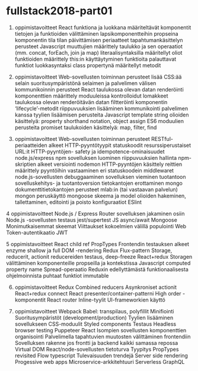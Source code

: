 # fullstack2018-part01



1. oppimistavoitteet
React
funktiona ja luokkana määriteltävät komponentit
tietojen ja funktioiden välittäminen lapsikomponentteihin propseina
komponentin tila
tilan päivittämisen periaatteet
tapahtumankäsittelyn perusteet
Javascript
muuttujien määrittely
taulukko ja sen operaatiot (mm. concat, forEach, join ja map)
literaalisyntaksilla määritellyt oliot
funktioiden määrittely
this:in käyttäytyminen
funktioita palauttavat funktiot
luokkasyntaksi
class propertynä määritellyt metodit

2. oppimistavoitteet
Web-sovellusten toiminnan perusteet
lisää CSS:ää
selain suoritusympäristönä
selaimen ja palvelimen välisen kommunikoinnin perusteet
React
taulukossa olevan datan renderöinti
komponenttien määrittely moduuleissa
kontrolloidut lomakkeet
taulukossa olevan renderöitävän datan filtteröinti
komponentin ‘lifecycle’-metodit
riippuvuuksien lisääminen
kommunikointi palvelimen kanssa
tyylien lisäämisen perusteita
Javascript
template string
olioiden käsittelyä: property shorthand notation, object assign
ES6 moduulien perusteita
promiset
taulukoiden käsittelyä: map, filter, find

3. oppimistavoitteet
Web-sovellusten toiminnan perusteet
RESTful-periaatteiden alkeet
HTTP-pyyntötyypit
statuskoodit
resurssiperustaiset URL:it
HTTP-pyyntöjen- safety ja idempotence-ominaisuudet
node.js/express
npm
sovelluksen luominen
riippuvuuksien hallinta
npm-skriptien alkeet
versiointi
nodemon
HTTP-pyyntöjen käsittely
reittien määrittely
pyyntöihin vastaaminen eri statuskoodein
middlewaret
node.js-sovellusten debuggaaminen
sovelluksen vieminen tuotantoon
sovelluskehitys- ja tuotantoversion tietokantojen erottaminen
mongo
dokumenttitietokantojen perusteet
mlab:in (tai vastaavan palvelun) mongon peruskäyttö
mongoose
skeema ja model
olioiden hakeminen, tallettaminen, editointi ja poisto
konfiguraatiot
ESlint

4 oppimistavoitteet
Node.js / Express
Router
sovelluksen jakaminen osiin
Node.js -sovellusten testaus
jest/supertest
JS
async/await
Mongoose
Monimutkaisemmat skeemat
Viittaukset kokoelmien välillä
populointi
Web
Token-autentikaatio
JWT

5 oppimistavoitteet
React
child
ref
PropTypes
Frontendin testauksen alkeet
enzyme
shallow ja full DOM -rendering
Redux
Flux-pattern
Storage, reducerit, actionit
reducereiden testaus, deep-freeze
React+redux
Storagen välittäminen komponenteille propseilla ja kontekstissa
Javascript
computed property name
Spread-operaatio
Reduxin edellyttämästä funktionaalisesta ohjelmoinnista
puhtaat funktiot
immutable

6. oppimistavoitteet
Redux
Combined reducers
Asynkroniset actionit
React+redux
connect
React
presenter/container-patterni
High order -komponentit
React router
Inline-tyylit
UI-frameworkien käyttö

7. oppimistavoitteet
Webpack
Babel: transpilaus, polyfillit
Minifiointi
Suoritusympäristöt (development/production)
Tyylien lisääminen sovellukseen
CSS-moduulit
Styled components
Testaus
Headless browser testing
Puppeteer
React
Isompien sovellusten komponenttien organisointi
Palvelimella tapahtuvien muutosten välittäminen frontendiin
Sovelluksen rakenne jos frontti ja backend kaikki samassa repossa
Virtual DOM
React/node-sovellusten tietoturva
Tyypitys
PropTypes revisited
Flow
typescript
Tulevaisuuden trendejä
Server side rendering
Progessive web apps
Microservice-arkkitehtuuri
Serverless
GraphQL

